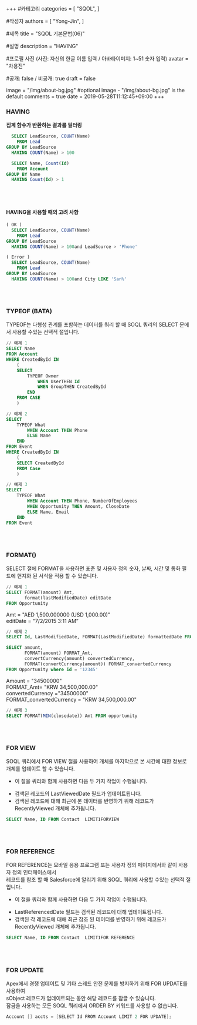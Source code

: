 +++
#카테고리
categories = [
    "SQOL",
]

#작성자
authors = [
    "Yong-Jin",
]

#제목
title = "SQOL 기본문법(06)"

#설명
description = "HAVING"

#프로필 사진 (사진: 자신의 한글 이름 입력 / 아바타이미지: 1~51 숫자 입력)
avatar = "차용진"

#공개: false / 비공개: true
draft = false


image = "/img/about-bg.jpg" #optional image - "/img/about-bg.jpg" is the default
comments = true
date = 2019-05-28T11:12:45+09:00
+++

<!-- 게시글 내용 -->

### HAVING
__집계 함수가 반환하는 결과를 필터링__

```sql
  SELECT LeadSource, COUNT(Name)
    FROM Lead
GROUP BY LeadSource
  HAVING COUNT(Name) > 100

  SELECT Name, Count(Id)
    FROM Account
GROUP BY Name
  HAVING Count(Id) > 1

```
###### &nbsp;
#### HAVING을 사용할 때의 고려 사항
```sql
( OK )
  SELECT LeadSource, COUNT(Name)
    FROM Lead
GROUP BY LeadSource
  HAVING COUNT(Name) > 100and LeadSource > 'Phone'

( Error )
  SELECT LeadSource, COUNT(Name)
    FROM Lead
GROUP BY LeadSource
  HAVING COUNT(Name) > 100and City LIKE 'San%'
```
###### &nbsp;
### TYPEOF (BATA)
TYPEOF는 다형성 관계를 포함하는 데이터를 쿼리 할 때 SOQL 쿼리의 SELECT 문에서 사용할 수있는 선택적 절입니다.

```sql
// 예제 1
SELECT Name 
FROM Account
WHERE CreatedById IN 
    (
    SELECT 
        TYPEOF Owner
            WHEN UserTHEN Id
            WHEN GroupTHEN CreatedById
        END
    FROM CASE
    )

// 예제 2
SELECT
    TYPEOF What
        WHEN Account THEN Phone
        ELSE Name
    END
FROM Event
WHERE CreatedById IN
    (
    SELECT CreatedById
    FROM Case
    )

// 예제 3
SELECT
    TYPEOF What
        WHEN Account THEN Phone, NumberOfEmployees
        WHEN Opportunity THEN Amount, CloseDate
        ELSE Name, Email
    END
FROM Event
```
###### &nbsp;
### FORMAT()
SELECT 절에 FORMAT을 사용하면 표준 및 사용자 정의 숫자, 날짜, 시간 및 통화 필드에 현지화 된 서식을 적용 할 수 있습니다.

```sql
// 예제 1
SELECT FORMAT(amount) Amt,
       format(lastModifiedDate) editDate
FROM Opportunity
```
Amt = "AED 1,500.000000 (USD 1,000.00)" <br/>
editDate = "7/2/2015 3:11 AM”

```sql
// 예제 2
SELECT Id, LastModifiedDate, FORMAT(LastModifiedDate) formattedDate FROM Account

SELECT amount,
       FORMAT(amount) FORMAT_Amt,
       convertCurrency(amount) convertedCurrency,
       FORMAT(convertCurrency(amount)) FORMAT_convertedCurrency
FROM Opportunity where id = '12345'
```
Amount = "34500000" <br/>
FORMAT_Amt= "KRW 34,500,000.00" <br/>
convertedCurrency ="34500000" <br/>
FORMAT_convertedCurrency = "KRW 34,500,000.00" <br/>

```sql
// 예제 3
SELECT FORMAT(MIN(closedate)) Amt FROM opportunity
```
###### &nbsp;
### FOR VIEW
SOQL 쿼리에서 FOR VIEW 절을 사용하여 개체를 마지막으로 본 시간에 대한 정보로 개체를 업데이트 할 수 있습니다.<br/>

* 이 절을 쿼리와 함께 사용하면 다음 두 가지 작업이 수행됩니다.
 + 검색된 레코드의 LastViewedDate 필드가 업데이트됩니다. 
 + 검색된 레코드에 대해 최근에 본 데이터를 반영하기 위해 레코드가 RecentlyViewed 개체에 추가됩니다.

 ```sql
 SELECT Name, ID FROM Contact  LIMIT1FORVIEW
 ```

###### &nbsp;
### FOR REFERENCE
FOR REFERENCE는 모바일 응용 프로그램 또는 사용자 정의 페이지에서와 같이 사용자 정의 인터페이스에서 <br/>
레코드를 참조 할 때 Salesforce에 알리기 위해 SOQL 쿼리에 사용할 수있는 선택적 절입니다.

* 이 절을 쿼리와 함께 사용하면 다음 두 가지 작업이 수행됩니다.
 + LastReferencedDate 필드는 검색된 레코드에 대해 업데이트됩니다.
 + 검색된 각 레코드에 대해 최근 참조 된 데이터를 반영하기 위해 레코드가 RecentlyViewed 개체에 추가됩니다.

 ```sql
 SELECT Name, ID FROM Contact  LIMIT1FOR REFERENCE
 ```
###### &nbsp;
### FOR UPDATE
Apex에서 경쟁 업데이트 및 기타 스레드 안전 문제를 방지하기 위해 FOR UPDATE를 사용하여 <br/>
sObject 레코드가 업데이트되는 동안 해당 레코드를 잠글 수 있습니다. <br/>
잠금을 사용하는 모든 SOQL 쿼리에서 ORDER BY 키워드를 사용할 수 없습니다.

```c#
Account [] accts = [SELECT Id FROM Account LIMIT 2 FOR UPDATE];
```
